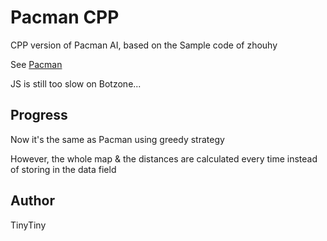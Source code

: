 # Pacman CPP #

CPP version of Pacman AI, based on the Sample code of zhouhy

See [Pacman](https://github.com/gyf1214/pacman)

JS is still too slow on Botzone...

## Progress ##

Now it's the same as Pacman using greedy strategy

However, the whole map & the distances are calculated every time instead of storing in the data field

## Author ##

TinyTiny
